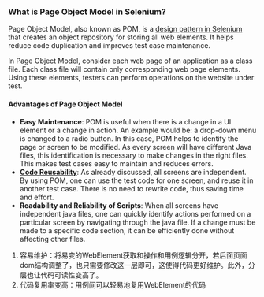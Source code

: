 ### What is Page Object Model in Selenium?

Page Object Model, also known as POM, is a [design pattern in Selenium](https://www.browserstack.com/guide/design-patterns-in-automation-framework) that creates an object repository for storing all web elements. It helps reduce code duplication and improves test case maintenance.

In Page Object Model, consider each web page of an application as a class file. Each class file will contain only corresponding web page elements. Using these elements, testers can perform operations on the website under test.

#### **Advantages of Page Object Model**

- **Easy Maintenance**: POM is useful when there is a change in a UI element or a change in action. An example would be: a drop-down menu is changed to a radio button. In this case, POM helps to identify the page or screen to be modified. As every screen will have different Java files, this identification is necessary to make changes in the right files. This makes test cases easy to maintain and reduces errors.
- [**Code Reusability**](https://www.browserstack.com/guide/importance-of-code-reusability): As already discussed, all screens are independent. By using POM, one can use the test code for one screen, and reuse it in another test case. There is no need to rewrite code, thus saving time and effort.
- **Readability and Reliability of Scripts**: When all screens have independent java files, one can quickly identify actions performed on a particular screen by navigating through the java file. If a change must be made to a specific code section, it can be efficiently done without affecting other files.


1. 容易维护：将易变的WebElement获取和操作和用例逻辑分开，若后面页面dom结构调整了，也只需要修改这一层即可，这使得代码更好维护。此外，分层也让代码可读性变高了。
2. 代码复用率变高：用例间可以轻易地复用WebElement的代码
